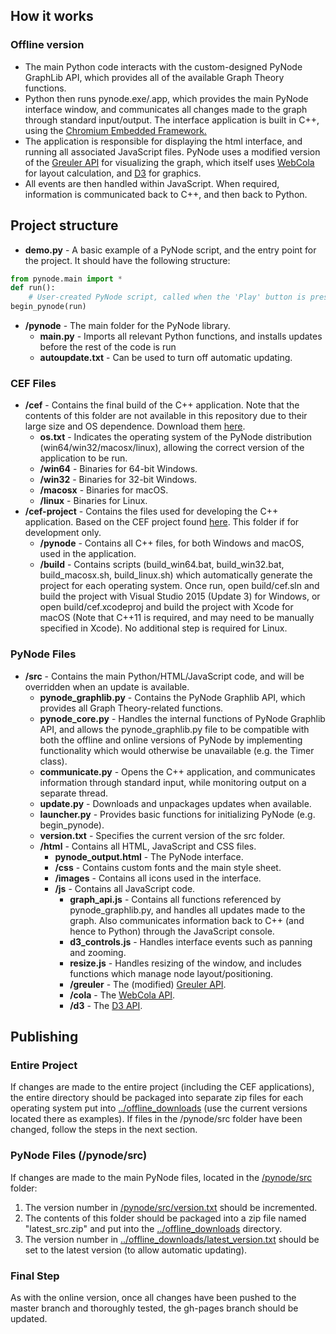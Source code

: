 ## How it works
### Offline version
* The main Python code interacts with the custom-designed PyNode GraphLib API, which provides all of the available Graph Theory functions.
* Python then runs pynode.exe/.app, which provides the main PyNode interface window, and communicates all changes made to the graph through standard input/output. The interface application is built in C++, using the <a href="https://bitbucket.org/chromiumembedded/cef">Chromium Embedded Framework.</a>
* The application is responsible for displaying the html interface, and running all associated JavaScript files. PyNode uses a modified version of the <a href="https://github.com/maurizzzio/greuler">Greuler API</a> for visualizing the graph, which itself uses <a href="https://github.com/tgdwyer/WebCola">WebCola</a> for layout calculation, and <a h href="https://github.com/d3/d3">D3</a> for graphics.
* All events are then handled within JavaScript. When required, information is communicated back to C++, and then back to Python.

## Project structure
* **demo.py** - A basic example of a PyNode script, and the entry point for the project. It should have the following structure:
```Python
from pynode.main import *
def run():
    # User-created PyNode script, called when the 'Play' button is pressed
begin_pynode(run)
```
* **/pynode** - The main folder for the PyNode library.
  * **main.py** - Imports all relevant Python functions, and installs updates before the rest of the code is run
  * **autoupdate.txt** - Can be used to turn off automatic updating.
### CEF Files
  * **/cef** - Contains the final build of the C++ application. Note that the contents of this folder are not available in this repository due to their large size and OS dependence. Download them <a href="http://www.alexsocha.com/pynode#download">here</a>.
    * **os.txt** - Indicates the operating system of the PyNode distribution (win64/win32/macosx/linux), allowing the correct version of the application to be run.
    * **/win64** - Binaries for 64-bit Windows.
    * **/win32** - Binaries for 32-bit Windows.
    * **/macosx** - Binaries for macOS.
    * **/linux** - Binaries for Linux.
  * **/cef-project** - Contains the files used for developing the C++ application. Based on the CEF project found <a href="https://bitbucket.org/chromiumembedded/cef-project">here</a>. This folder if for development only.
    * **/pynode** - Contains all C++ files, for both Windows and macOS, used in the application.
    * **/build** - Contains scripts (build_win64.bat, build_win32.bat, build_macosx.sh, build_linux.sh) which automatically generate the project for each operating system. Once run, open build/cef.sln and build the project with Visual Studio 2015 (Update 3) for Windows, or open build/cef.xcodeproj and build the project with Xcode for macOS (Note that C++11 is required, and may need to be manually specified in Xcode). No additional step is required for Linux.
### PyNode Files
  * **/src** - Contains the main Python/HTML/JavaScript code, and will be overridden when an update is available.
    * **pynode_graphlib.py** - Contains the PyNode Graphlib API, which provides all Graph Theory-related functions.
    * **pynode_core.py** - Handles the internal functions of PyNode Graphlib API, and allows the pynode_graphlib.py file to be compatible with both the offline and online versions of PyNode by implementing functionality which would otherwise be unavailable (e.g. the Timer class).
    * **communicate.py** - Opens the C++ application, and communicates information through standard input, while monitoring output on a separate thread.
    * **update.py** - Downloads and unpackages updates when available.
    * **launcher.py** - Provides basic functions for initializing PyNode (e.g. begin_pynode).
    * **version.txt** - Specifies the current version of the src folder.
    * **/html** - Contains all HTML, JavaScript and CSS files.
      * **pynode_output.html** - The PyNode interface.
      * **/css** - Contains custom fonts and the main style sheet.
      * **/images** - Contains all icons used in the interface.
      * **/js** - Contains all JavaScript code.
        * **graph_api.js** - Contains all functions referenced by pynode_graphlib.py, and handles all updates made to the graph. Also communicates information back to C++ (and hence to Python) through the JavaScript console.
        * **d3_controls.js** - Handles interface events such as panning and zooming.
        * **resize.js** - Handles resizing of the window, and includes functions which manage node layout/positioning.
        * **/greuler** - The (modified) <a href="https://github.com/maurizzzio/greuler">Greuler API</a>.
        * **/cola** - The <a href="https://github.com/tgdwyer/WebCola">WebCola API</a>.
        * **/d3** - The <a href="https://github.com/d3/d3">D3 API</a>.

## Publishing
### Entire Project
If changes are made to the entire project (including the CEF applications), the entire directory should be packaged into separate zip files for each operating system put into <a href="https://github.com/alexsocha/pynode/tree/master/offline_downloads">../offline_downloads</a> (use the current versions located there as examples).
If files in the /pynode/src folder have been changed, follow the steps in the next section.
### PyNode Files (/pynode/src)
If changes are made to the main PyNode files, located in the <a href="https://github.com/alexsocha/pynode/tree/master/offline_src/pynode/src">/pynode/src</a> folder:
1. The version number in <a href="https://github.com/alexsocha/pynode/blob/master/offline_src/pynode/src/version.txt">/pynode/src/version.txt</a> should be incremented. 
2. The contents of this folder should be packaged into a zip file named "latest_src.zip" and put into the <a href="https://github.com/alexsocha/pynode/tree/master/offline_downloads">../offline_downloads</a> directory. 
3. The version number in <a href="https://github.com/alexsocha/pynode/tree/master/offline_downloads/latest_version.txt">../offline_downloads/latest_version.txt</a> should be set to the latest version (to allow automatic updating).
### Final Step
As with the online version, once all changes have been pushed to the master branch and thoroughly tested, the gh-pages branch should be updated.

